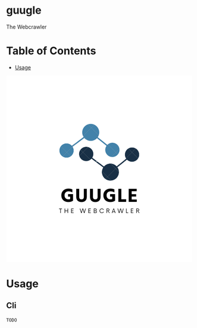 # guugle
The Webcrawler

# Table of Contents
- [Usage](#usage)

![Logo](./assets/Guugle.png)

# Usage
## Cli

```bash
TODO
```
